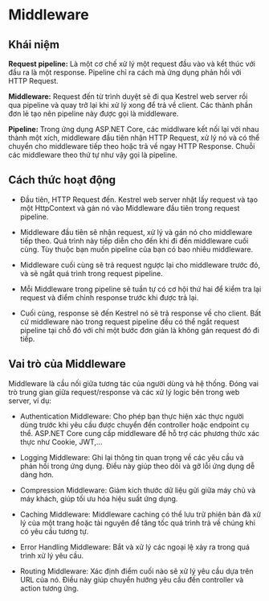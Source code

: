 # Middleware

## Khái niệm

**Request pipeline:** Là một cơ chế xử lý một request đầu vào và kết thúc với đầu ra là một response. Pipeline chỉ ra cách mà ứng dụng phản hồi với HTTP Request.

**Middleware:** Request đến từ trình duyệt sẽ đi qua Kestrel web server rồi qua pipeline và quay trở lại khi xử lý xong để trả về client. Các thành phần đơn lẻ tạo nên pipeline này được gọi là middleware.

**Pipeline:** Trong ứng dụng ASP.NET Core, các middlware kết nối lại với nhau thành một xích, middleware đầu tiên nhận HTTP Request, xử lý nó và có thể chuyển cho middleware tiếp theo hoặc trả về ngay HTTP Response. Chuỗi các middleware theo thứ tự như vậy gọi là pipeline.

## Cách thức hoạt động

- Đầu tiên, HTTP Request đến. Kestrel web server nhặt lấy request và tạo một HttpContext và gán nó vào Middleware đầu tiên trong request pipeline.

- Middleware đầu tiên sẽ nhận request, xử lý và gán nó cho middleware tiếp theo. Quá trình này tiếp diễn cho đến khi đi đến middleware cuối cùng. Tùy thuộc bạn muốn pipeline của bạn có bao nhiêu middleware.

- Middleware cuối cùng sẽ trả request ngược lại cho middleware trước đó, và sẽ ngắt quá trình trong request pipeline.

- Mỗi Middleware trong pipeline sẽ tuần tự có cơ hội thứ hai để kiểm tra lại request và điểm chỉnh response trước khi được trả lại.

- Cuối cùng, response sẽ đến Kestrel nó sẽ trả response về cho client. Bất cứ middleware nào trong request pipeline đều có thể ngắt request pipeline tại chỗ đó với chỉ một bước đơn giản là không gán request đó đi tiếp. 

## Vai trò của Middleware

Middleware là cầu nối giữa tương tác của người dùng và hệ thống. Đóng vai trò trung gian giữa request/response và các xử lý logic bên trong web server, ví dụ:

- Authentication Middleware: Cho phép bạn thực hiện xác thực người dùng trước khi yêu cầu được chuyển đến controller hoặc endpoint cụ thể. ASP.NET Core cung cấp middleware để hỗ trợ các phương thức xác thực như Cookie, JWT,...

- Logging Middleware: Ghi lại thông tin quan trọng về các yêu cầu và phản hồi trong ứng dụng. Điều này giúp theo dõi và gỡ lỗi ứng dụng dễ dàng hơn.

- Compression Middleware: Giảm kích thước dữ liệu gửi giữa máy chủ và máy khách, giúp tối ưu hóa hiệu suất ứng dụng.

- Caching Middleware: Middleware caching có thể lưu trữ phiên bản đã xử lý của một trang hoặc tài nguyên để tăng tốc quá trình trả về chúng khi có yêu cầu tương tự.

- Error Handling Middleware: Bắt và xử lý các ngoại lệ xảy ra trong quá trình xử lý yêu cầu. 

- Routing Middleware: Xác định điểm cuối nào sẽ xử lý yêu cầu dựa trên URL của nó. Điều này giúp chuyển hướng yêu cầu đến controller và action tương ứng. 